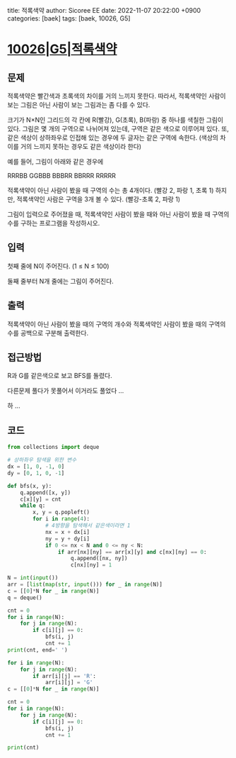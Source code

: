 title: 적록색약
author: Sicoree EE
date: 2022-11-07 20:22:00 +0900
categories: [baek]
tags: [baek, 10026, G5]

# [10026|G5|적록색약](https://www.acmicpc.net/problem/10026)

## 문제

적록색약은 빨간색과 초록색의 차이를 거의 느끼지 못한다. 따라서, 적록색약인 사람이 보는 그림은 아닌 사람이 보는 그림과는 좀 다를 수 있다.

크기가 N×N인 그리드의 각 칸에 R(빨강), G(초록), B(파랑) 중 하나를 색칠한 그림이 있다. 그림은 몇 개의 구역으로 나뉘어져 있는데, 구역은 같은 색으로 이루어져 있다. 또, 같은 색상이 상하좌우로 인접해 있는 경우에 두 글자는 같은 구역에 속한다. (색상의 차이를 거의 느끼지 못하는 경우도 같은 색상이라 한다)

예를 들어, 그림이 아래와 같은 경우에

RRRBB
GGBBB
BBBRR
BBRRR
RRRRR

적록색약이 아닌 사람이 봤을 때 구역의 수는 총 4개이다. (빨강 2, 파랑 1, 초록 1) 하지만, 적록색약인 사람은 구역을 3개 볼 수 있다. (빨강-초록 2, 파랑 1)

그림이 입력으로 주어졌을 때, 적록색약인 사람이 봤을 때와 아닌 사람이 봤을 때 구역의 수를 구하는 프로그램을 작성하시오.

## 입력

첫째 줄에 N이 주어진다. (1 ≤ N ≤ 100)

둘째 줄부터 N개 줄에는 그림이 주어진다.

## 출력

적록색약이 아닌 사람이 봤을 때의 구역의 개수와 적록색약인 사람이 봤을 때의 구역의 수를 공백으로 구분해 출력한다.

## 접근방법

R과 G를 같은색으로 보고 BFS를 돌렸다.

다른문제 풀다가 못풀어서 이거라도 풀었다 ...

하 ...

## 코드

```python
from collections import deque

# 상하좌우 탐색을 위한 변수
dx = [1, 0, -1, 0]
dy = [0, 1, 0, -1]

def bfs(x, y):
    q.append([x, y])
    c[x][y] = cnt
    while q:
        x, y = q.popleft()
        for i in range(4):
            # 4방향을 탐색해서 같은색이라면 1
            nx = x + dx[i]
            ny = y + dy[i]
            if 0 <= nx < N and 0 <= ny < N:
                if arr[nx][ny] == arr[x][y] and c[nx][ny] == 0:
                    q.append([nx, ny])
                    c[nx][ny] = 1

N = int(input())
arr = [list(map(str, input())) for _ in range(N)]
c = [[0]*N for _ in range(N)]
q = deque()

cnt = 0
for i in range(N):
    for j in range(N):
        if c[i][j] == 0:
            bfs(i, j)
            cnt += 1
print(cnt, end=' ')

for i in range(N):
    for j in range(N):
        if arr[i][j] == 'R':
            arr[i][j] = 'G'
c = [[0]*N for _ in range(N)]

cnt = 0
for i in range(N):
    for j in range(N):
        if c[i][j] == 0:
            bfs(i, j)
            cnt += 1

print(cnt)
```
